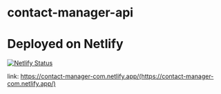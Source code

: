 # contact-manager-api

# Deployed on Netlify
[![Netlify Status](https://api.netlify.com/api/v1/badges/5b97f742-04d5-4a81-aeac-cb39028bacb7/deploy-status)](https://app.netlify.com/sites/tangerine-florentine-6fb36e/deploys)

link: https://contact-manager-com.netlify.app/(https://contact-manager-com.netlify.app/)
